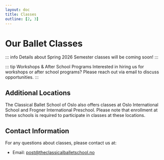 ```yaml
---
layout: doc
title: Classes
outline: [2, 3]
---
```


# Our Ballet Classes

::: info
Details about Spring 2026 Semester classes will be coming soon!
:::

::: tip Workshops & After School Programs
Interested in hiring us for workshops or after school programs? Please reach out via email to discuss opportunities.
:::

## Additional Locations

The Classical Ballet School of Oslo also offers classes at Oslo International School and Frogner International Preschool. Please note that enrollment at these schools is required to participate in classes at these locations.

## Contact Information

For any questions about classes, please contact us at:

- Email: [post@theclassicalballetschool.no](mailto:post@theclassicalballetschool.no)
